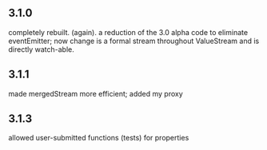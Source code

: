 ## 3.1.0

completely rebuilt. (again). 
a reduction of the 3.0 alpha code to eliminate eventEmitter;
now change is a formal stream throughout ValueStream and is directly watch-able. 

## 3.1.1

made mergedStream more efficient; added my proxy

## 3.1.3

allowed user-submitted functions (tests) for properties
